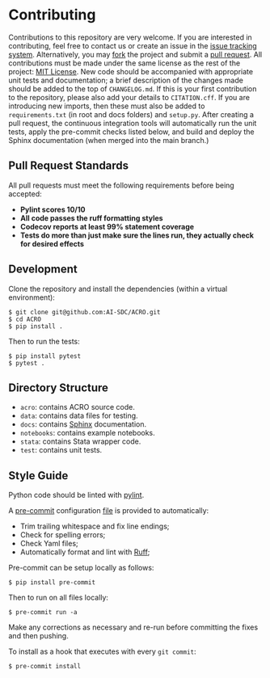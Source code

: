 # Contributing

Contributions to this repository are very welcome. If you are interested in contributing, feel free to contact us or create an issue in the [issue tracking system](https://github.com/AI-SDC/ACRO/issues). Alternatively, you may [fork](https://docs.github.com/en/github/getting-started-with-github/fork-a-repo) the project and submit a [pull request](https://docs.github.com/en/github/collaborating-with-issues-and-pull-requests/creating-a-pull-request-from-a-fork). All contributions must be made under the same license as the rest of the project: [MIT License](../blob/main/LICENSE). New code should be accompanied with appropriate unit tests and documentation; a brief description of the changes made should be added to the top of `CHANGELOG.md`. If this is your first contribution to the repository, please also add your details to `CITATION.cff`. If you are introducing new imports, then these must also be added to `requirements.txt` (in root and docs folders) and `setup.py`. After creating a pull request, the continuous integration tools will automatically run the unit tests, apply the pre-commit checks listed below, and build and deploy the Sphinx documentation (when merged into the main branch.)

## Pull Request Standards

All pull requests must meet the following requirements before being accepted:

- **Pylint scores 10/10**
- **All code passes the ruff formatting styles**
- **Codecov reports at least 99% statement coverage**
- **Tests do more than just make sure the lines run, they actually check for desired effects**

## Development

Clone the repository and install the dependencies (within a virtual environment):

```
$ git clone git@github.com:AI-SDC/ACRO.git
$ cd ACRO
$ pip install .
```

Then to run the tests:

```
$ pip install pytest
$ pytest .
```

## Directory Structure

* `acro`: contains ACRO source code.
* `data`:  contains data files for testing.
* `docs`: contains [Sphinx](https://www.sphinx-doc.org) documentation.
* `notebooks`: contains example notebooks.
* `stata`: contains Stata wrapper code.
* `test`: contains unit tests.

## Style Guide

Python code should be linted with [pylint](https://pypi.org/project/pylint/).

A [pre-commit](https://pre-commit.com) configuration [file](../tree/main/.pre-commit-config.yaml) is provided to automatically:
* Trim trailing whitespace and fix line endings;
* Check for spelling errors;
* Check Yaml files;
* Automatically format and lint with [Ruff](https://github.com/astral-sh/ruff);

Pre-commit can be setup locally as follows:

```
$ pip install pre-commit
```

Then to run on all files locally:

```
$ pre-commit run -a
```

Make any corrections as necessary and re-run before committing the fixes and then pushing.

To install as a hook that executes with every `git commit`:

```
$ pre-commit install
```